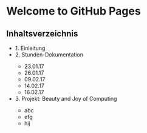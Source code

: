 # Welcome to GitHub Pages

<h2>
Inhaltsverzeichnis
</h2>
<ul> <li>1. Einleitung</li>
<li>2. Stunden-Dokumentation</li>
<ul> <li>23.01.17</li>
<li>26.01.17</li>
<li>09.02.17</li>
<li>14.02.17</li>
<li>16.02.17</li> </ul>
<li>3. Projekt: Beauty and Joy of Computing</li> 
<ul> <li> abc</li>
<li>efg</li>
<li>hij</li> </ul> </ul>

